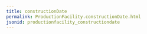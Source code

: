 ```yaml
---
title: constructionDate
permalink: ProductionFacility.constructionDate.html
jsonid: productionfacility_constructiondate
---
```

